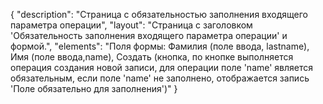 {
"description": "Страница с обязательностью заполнения входящего параметра операции",
"layout": "Страница с заголовком 'Обязательность заполнения входящего параметра операции' и формой.",
"elements": "Поля формы: Фамилия (поле ввода, lastname), Имя (поле ввода,name), Создать (кнопка, по кнопке выполняется операция создания новой записи, для операции поле 'name' является обязательным, если поле 'name' не заполнено, отображается запись 'Поле обязательно для заполнения')"
}